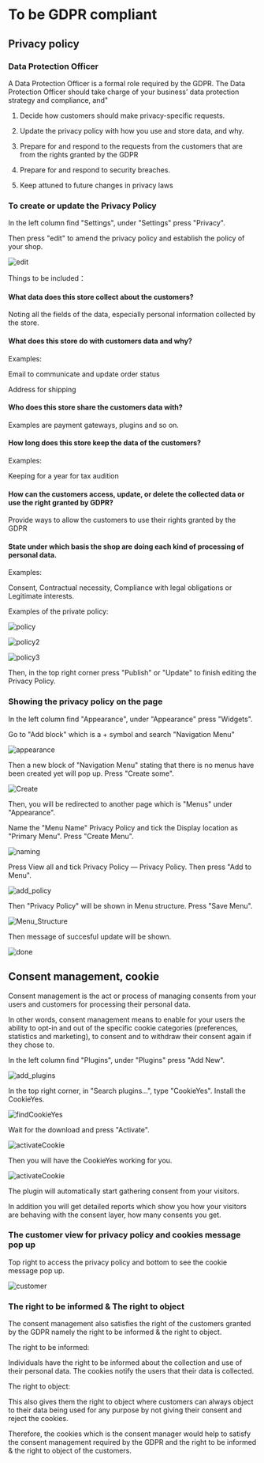 # To be GDPR compliant

## Privacy policy
### Data Protection Officer
A Data Protection Officer is a formal role required by the GDPR. The Data Protection Officer should  take charge of your business’ data protection strategy and compliance, and"

1. Decide how customers should make privacy-specific requests. 

2. Update the privacy policy with how you use and store data, and why.

3. Prepare for and respond to the requests from the customers that are from the rights granted by the GDPR 

4. Prepare for and respond to security breaches.

5. Keep attuned to future changes in privacy laws

### To create or update the Privacy Policy
In the left column find "Settings", under "Settings" press "Privacy".

Then press "edit" to amend the privacy policy and establish the policy of your shop. 

![edit](assets/edit.png)

Things to be included：

#### What data does this store collect about the customers?

Noting all the fields of the data, especially personal information collected by the store. 

#### What does this store do with customers data and why?

Examples:

Email to communicate and update order status

Address for shipping

#### Who does this store share the customers data with?

Examples are payment gateways, plugins and so on. 

#### How long does this store keep the data of the customers?

Examples: 

Keeping for a year for tax audition 

#### How can the customers access, update, or delete the collected data or use the right granted by GDPR?

Provide ways to allow the customers to use their rights granted by the GDPR

#### State under which basis the shop are doing each kind of processing of personal data.

Examples: 

Consent, Contractual necessity, Compliance with legal obligations or Legitimate interests.

Examples of the private policy:

![policy](assets/Policy.png)

![policy2](assets/Policy2.png)

![policy3](assets/Policy3.png)

Then, in the top right corner press "Publish" or "Update" to finish editing the Privacy Policy. 

### Showing the privacy policy on the page
In the left column find "Appearance", under "Appearance" press "Widgets".

Go to "Add block" which is a + symbol and search "Navigation Menu"

![appearance](assets/app.png)

Then a new block of "Navigation Menu" stating that there is no menus have been created yet will pop up. Press "Create some".

![Create](assets/create.png)

Then, you will be redirected to another page which is "Menus" under "Appearance".

Name the "Menu Name" Privacy Policy and tick the Display location as "Primary Menu". Press "Create Menu".

![naming](assets/naming.png)

Press View all and tick Privacy Policy — Privacy Policy. Then press "Add to Menu".

![add_policy](assets/add_policy.png)

Then "Privacy Policy" will be shown in Menu structure. Press "Save Menu".

![Menu_Structure](assets/ms.png)

Then message of succesful update will be shown.

![done](assets/done.png)

## Consent management, cookie
Consent management is the act or process of managing consents from your users and customers for processing their personal data.

In other words, consent management means to enable for your users the ability to opt-in and out of the specific cookie categories (preferences, statistics and marketing), to consent and to withdraw their consent again if they chose to. 

In the left column find "Plugins", under "Plugins" press "Add New". 

![add_plugins](assets/WP_AddPlugins.png)

In the top right corner, in "Search plugins...", type "CookieYes". Install the CookieYes. 

![findCookieYes](assets/CookieYes.png)

Wait for the download and press "Activate". 

![activateCookie](assets/Cookie.png)

Then you will have the CookieYes working for you.

![activateCookie](assets/Cookies.png)

The plugin will automatically start gathering consent from your visitors.

In addition you will get detailed reports which show you how your visitors are behaving with the consent layer, how many consents you get. 

### The customer view for privacy policy and cookies message pop up

Top right to access the privacy policy and bottom to see the cookie message pop up. 

![customer](assets/Customer1.png)

### The right to be informed & The right to object

The consent management also satisfies the right of the customers granted by the GDPR namely the right to be informed & the right to object.

The right to be informed:

Individuals have the right to be informed about the collection and use of their personal data. The cookies notify the users that their data is collected. 

The right to object:

This also gives them the right to object where customers can always object to their data being used for any purpose by not giving their consent and reject the cookies. 

Therefore, the cookies which is the consent manager would help to satisfy the consent management required by the GDPR and the right to be informed & the right to object of the customers.